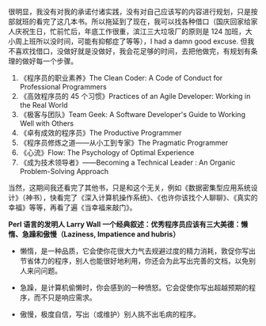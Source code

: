 很明显，我没有对我的承诺付诸实践，没有对自己应该写的内容进行规划，只是按部就班的看完了这几本书。所以拖延到了现在，我可以找各种借口（国庆回家给家人庆祝生日，忙前忙后，年底工作很重，滨江三大垃圾厂的原则是 124 加班，大小周上班所以没时间，可能有抑郁症了等等），I had a damn good excuse. 但我不喜欢找借口，没做好就是没做好，我会花足够的时间，去把他做完，有规划有条理的做好每一个步骤。

1. 《程序员的职业素养》The Clean Coder: A Code of Conduct for Professional Programmers
2. 《高效程序员的 45 个习惯》Practices of an Agile Developer: Working in the Real World
3. 《极客与团队》Team Geek: A Software Developer's Guide to Working Well with Others
4. 《卓有成效的程序员》The Productive Programmer
5. 《程序员修炼之道——从小工到专家》The Pragmatic Programmer
6. 《心流》Flow: The Psychology of Optimal Experience
7. 《成为技术领导者》——Becoming a Technical Leader : An Organic Problem-Solving Approach

当然，这期间我还看完了其他书，只是和这个无关，例如《数据密集型应用系统设计》（神书），快看完了《深入计算机操作系统》、《也许你该找个人聊聊》、《真实的幸福》等等，再看了遍《当幸福来敲门》。

 **Perl 语言的发明人 Larry Wall 一个经典叙述：优秀程序员应该有三大美德：懒惰、急躁和傲慢（Laziness, Impatience and hubris）**

- 懒惰，是一种品质，它会使你花很大力气去规避过度的精力消耗，敦促你写出节省体力的程序，别人也能很好地利用，你还会为此写出完善的文档，以免别人来问问题。

- 急躁，是计算机偷懒时，你会感到的一种愤怒。它会促使你写出超越预期的程序，而不只是响应需求。

- 傲慢，极度自信，写出（或维护）别人挑不出毛病的程序。

